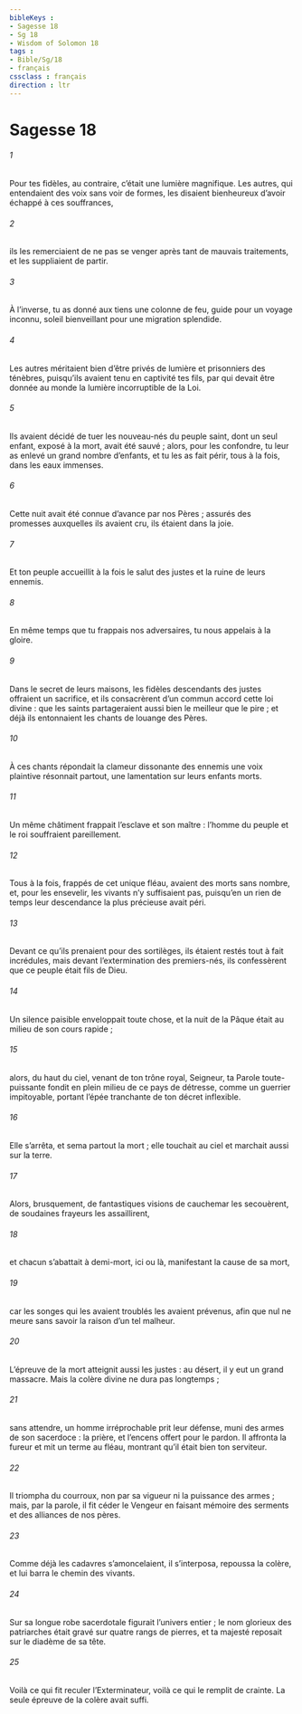 ```yaml
---
bibleKeys : 
- Sagesse 18
- Sg 18
- Wisdom of Solomon 18
tags : 
- Bible/Sg/18
- français
cssclass : français
direction : ltr
---
```


# Sagesse 18

###### 1
Pour tes fidèles, au contraire, c’était une lumière magnifique.
Les autres, qui entendaient des voix sans voir de formes,
les disaient bienheureux d’avoir échappé à ces souffrances,
###### 2
ils les remerciaient de ne pas se venger
après tant de mauvais traitements,
et les suppliaient de partir.
###### 3
À l’inverse, tu as donné aux tiens une colonne de feu,
guide pour un voyage inconnu,
soleil bienveillant pour une migration splendide.
###### 4
Les autres méritaient bien d’être privés de lumière
et prisonniers des ténèbres,
puisqu’ils avaient tenu en captivité tes fils,
par qui devait être donnée au monde
la lumière incorruptible de la Loi.
###### 5
Ils avaient décidé de tuer les nouveau-nés du peuple saint,
dont un seul enfant, exposé à la mort, avait été sauvé ;
alors, pour les confondre,
tu leur as enlevé un grand nombre d’enfants,
et tu les as fait périr, tous à la fois, dans les eaux immenses.
###### 6
Cette nuit avait été connue d’avance par nos Pères ;
assurés des promesses auxquelles ils avaient cru,
ils étaient dans la joie.
###### 7
Et ton peuple accueillit à la fois le salut des justes
et la ruine de leurs ennemis.
###### 8
En même temps que tu frappais nos adversaires,
tu nous appelais à la gloire.
###### 9
Dans le secret de leurs maisons,
les fidèles descendants des justes offraient un sacrifice,
et ils consacrèrent d’un commun accord cette loi divine :
que les saints partageraient aussi bien le meilleur que le pire ;
et déjà ils entonnaient les chants de louange des Pères.
###### 10
À ces chants répondait la clameur dissonante des ennemis
une voix plaintive résonnait partout,
une lamentation sur leurs enfants morts.
###### 11
Un même châtiment frappait l’esclave et son maître :
l’homme du peuple et le roi souffraient pareillement.
###### 12
Tous à la fois, frappés de cet unique fléau,
avaient des morts sans nombre,
et, pour les ensevelir, les vivants n’y suffisaient pas,
puisqu’en un rien de temps
leur descendance la plus précieuse avait péri.
###### 13
Devant ce qu’ils prenaient pour des sortilèges,
ils étaient restés tout à fait incrédules,
mais devant l’extermination des premiers-nés,
ils confessèrent que ce peuple était fils de Dieu.
###### 14
Un silence paisible enveloppait toute chose,
et la nuit de la Pâque était au milieu de son cours rapide ;
###### 15
alors, du haut du ciel, venant de ton trône royal, Seigneur,
ta Parole toute-puissante
fondit en plein milieu de ce pays de détresse,
comme un guerrier impitoyable,
portant l’épée tranchante de ton décret inflexible.
###### 16
Elle s’arrêta, et sema partout la mort ;
elle touchait au ciel et marchait aussi sur la terre.
###### 17
Alors, brusquement,
de fantastiques visions de cauchemar les secouèrent,
de soudaines frayeurs les assaillirent,
###### 18
et chacun s’abattait à demi-mort, ici ou là,
manifestant la cause de sa mort,
###### 19
car les songes qui les avaient troublés les avaient prévenus,
afin que nul ne meure sans savoir la raison d’un tel malheur.
###### 20
L’épreuve de la mort atteignit aussi les justes :
au désert, il y eut un grand massacre.
Mais la colère divine ne dura pas longtemps ;
###### 21
sans attendre, un homme irréprochable prit leur défense,
muni des armes de son sacerdoce :
la prière, et l’encens offert pour le pardon.
Il affronta la fureur et mit un terme au fléau,
montrant qu’il était bien ton serviteur.
###### 22
Il triompha du courroux, non par sa vigueur
ni la puissance des armes ;
mais, par la parole, il fit céder le Vengeur
en faisant mémoire des serments et des alliances de nos pères.
###### 23
Comme déjà les cadavres s’amoncelaient,
il s’interposa, repoussa la colère,
et lui barra le chemin des vivants.
###### 24
Sur sa longue robe sacerdotale figurait l’univers entier ;
le nom glorieux des patriarches
était gravé sur quatre rangs de pierres,
et ta majesté reposait sur le diadème de sa tête.
###### 25
Voilà ce qui fit reculer l’Exterminateur,
voilà ce qui le remplit de crainte.
La seule épreuve de la colère avait suffi.
